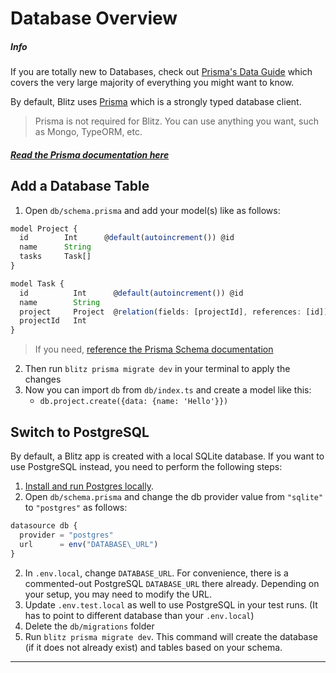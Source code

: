 # Database Overview



##### Info

If you are totally new to Databases, check out
[Prisma's Data Guide](https://www.prisma.io/dataguide/) which covers the
very large majority of everything you might want to know.

By default, Blitz uses [Prisma](https://prisma.io) which is a strongly
typed database client.


> Prisma is not required for Blitz. You can use anything you want, such as
> Mongo, TypeORM, etc.
> 
> 

##### [Read the Prisma documentation here](https://www.prisma.io/docs/understand-prisma/introduction)

## Add a Database Table

1. Open `db/schema.prisma` and add your model(s) like as follows:


```typescript
model Project {
  id        Int      @default(autoincrement()) @id
  name      String
  tasks     Task[]
}

model Task {
  id          Int      @default(autoincrement()) @id
  name        String
  project     Project  @relation(fields: [projectId], references: [id])
  projectId   Int
}
```

> If you need,
> [reference the Prisma Schema documentation](https://www.prisma.io/docs/reference/tools-and-interfaces/prisma-schema/data-model)
> 
> 

2. Then run `blitz prisma migrate dev` in your terminal to apply the
changes
3. Now you can import `db` from `db/index.ts` and create a model like
this:
	* `db.project.create({data: {name: 'Hello'}})`

## Switch to PostgreSQL

By default, a Blitz app is created with a local SQLite database. If you
want to use PostgreSQL instead, you need to perform the following steps:

1. [Install and run Postgres locally](./postgres).
2. Open `db/schema.prisma` and change the db provider value from
`"sqlite"` to `"postgres"` as follows:


```typescript
datasource db {
  provider = "postgres"
  url      = env("DATABASE\_URL")
}
```
2. In `.env.local`, change `DATABASE_URL`. For convenience, there is a
commented-out PostgreSQL `DATABASE_URL` there already. Depending on
your setup, you may need to modify the URL.
3. Update `.env.test.local` as well to use PostgreSQL in your test runs.
(It has to point to different database than your `.env.local`)
4. Delete the `db/migrations` folder
5. Run `blitz prisma migrate dev`. This command will create the database
(if it does not already exist) and tables based on your schema.


---

